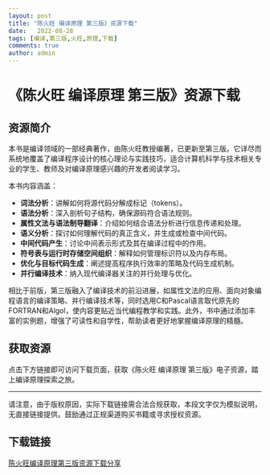 ```yaml
---
layout: post
title: "陈火旺 编译原理 第三版》资源下载"
date:   2022-08-28
tags: [编译,第三版,火旺,原理,下载]
comments: true
author: admin
---
```

# 《陈火旺 编译原理 第三版》资源下载

## 资源简介

本书是编译领域的一部经典著作，由陈火旺教授编著，已更新至第三版。它详尽而系统地覆盖了编译程序设计的核心理论与实践技巧，适合计算机科学与技术相关专业的学生、教师及对编译原理感兴趣的开发者阅读学习。

本书内容涵盖：
- **词法分析**：讲解如何将源代码分解成标记（tokens）。
- **语法分析**：深入剖析句子结构，确保源码符合语法规则。
- **属性文法与语法制导翻译**：介绍如何结合语法分析进行信息传递和处理。
- **语义分析**：探讨如何理解代码的真正含义，并生成或检查中间代码。
- **中间代码产生**：讨论中间表示形式及其在编译过程中的作用。
- **符号表与运行时存储空间组织**：解释如何管理标识符以及内存布局。
- **优化与目标代码生成**：阐述提高程序执行效率的策略及代码生成机制。
- **并行编译技术**：纳入现代编译器关注的并行处理与优化。

相比于前版，第三版融入了编译技术的前沿进展，如属性文法的应用、面向对象编程语言的编译策略、并行编译技术等，同时选用C和Pascal语言取代原先的FORTRAN和Algol，使内容更贴近当代编程教学和实践。此外，书中通过添加丰富的实例题，增强了可读性和自学性，帮助读者更好地掌握编译原理的精髓。

## 获取资源

点击下方链接即可访问下载页面，获取《陈火旺 编译原理 第三版》电子资源，踏上编译原理探索之旅。

---

请注意，由于版权原因，实际下载链接需合法合规获取，本段文字仅为模拟说明，无直接链接提供。鼓励通过正规渠道购买书籍或寻求授权资源。

## 下载链接

[陈火旺编译原理第三版资源下载分享](https://pan.quark.cn/s/046f7ec99dea)